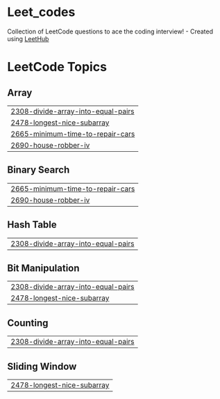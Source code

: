 # Leet_codes
Collection of LeetCode questions to ace the coding interview! - Created using [LeetHub](https://github.com/QasimWani/LeetHub)

<!---LeetCode Topics Start-->
# LeetCode Topics
## Array
|  |
| ------- |
| [2308-divide-array-into-equal-pairs](https://github.com/itzreggie/Leet_codes/tree/master/2308-divide-array-into-equal-pairs) |
| [2478-longest-nice-subarray](https://github.com/itzreggie/Leet_codes/tree/master/2478-longest-nice-subarray) |
| [2665-minimum-time-to-repair-cars](https://github.com/itzreggie/Leet_codes/tree/master/2665-minimum-time-to-repair-cars) |
| [2690-house-robber-iv](https://github.com/itzreggie/Leet_codes/tree/master/2690-house-robber-iv) |
## Binary Search
|  |
| ------- |
| [2665-minimum-time-to-repair-cars](https://github.com/itzreggie/Leet_codes/tree/master/2665-minimum-time-to-repair-cars) |
| [2690-house-robber-iv](https://github.com/itzreggie/Leet_codes/tree/master/2690-house-robber-iv) |
## Hash Table
|  |
| ------- |
| [2308-divide-array-into-equal-pairs](https://github.com/itzreggie/Leet_codes/tree/master/2308-divide-array-into-equal-pairs) |
## Bit Manipulation
|  |
| ------- |
| [2308-divide-array-into-equal-pairs](https://github.com/itzreggie/Leet_codes/tree/master/2308-divide-array-into-equal-pairs) |
| [2478-longest-nice-subarray](https://github.com/itzreggie/Leet_codes/tree/master/2478-longest-nice-subarray) |
## Counting
|  |
| ------- |
| [2308-divide-array-into-equal-pairs](https://github.com/itzreggie/Leet_codes/tree/master/2308-divide-array-into-equal-pairs) |
## Sliding Window
|  |
| ------- |
| [2478-longest-nice-subarray](https://github.com/itzreggie/Leet_codes/tree/master/2478-longest-nice-subarray) |
<!---LeetCode Topics End-->